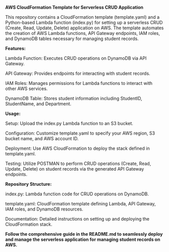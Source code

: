 **AWS CloudFormation Template for Serverless CRUD Application**

This repository contains a CloudFormation template (template.yaml) and a Python-based Lambda function (index.py) for setting up a serverless CRUD (Create, Read, Update, Delete) application on AWS. The template automates the creation of AWS Lambda functions, API Gateway endpoints, IAM roles, and DynamoDB tables necessary for managing student records.

**Features:**

Lambda Function: Executes CRUD operations on DynamoDB via API Gateway.

API Gateway: Provides endpoints for interacting with student records.

IAM Roles: Manages permissions for Lambda functions to interact with other AWS services.

DynamoDB Table: Stores student information including StudentID, StudentName, and Department.


**Usage:**

Setup: Upload the index.py Lambda function to an S3 bucket.

Configuration: Customize template.yaml to specify your AWS region, S3 bucket name, and AWS account ID.

Deployment: Use AWS CloudFormation to deploy the stack defined in template.yaml.

Testing: Utilize POSTMAN to perform CRUD operations (Create, Read, Update, Delete) on student records via the generated API Gateway endpoints.

**Repository Structure:**

index.py: Lambda function code for CRUD operations on DynamoDB.

template.yaml: CloudFormation template defining Lambda, API Gateway, IAM roles, and DynamoDB resources.

Documentation: Detailed instructions on setting up and deploying the CloudFormation stack.

**Follow the comprehensive guide in the README.md to seamlessly deploy and manage the serverless application for managing student records on AWS.**
